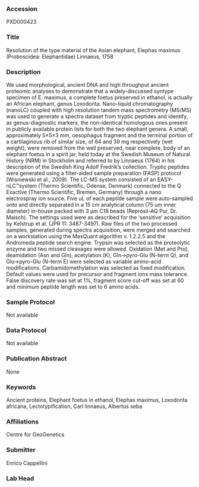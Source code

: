 ### Accession
PXD000423

### Title
Resolution of the type material of the Asian elephant, Elephas maximus (Proboscidea: Elephantidae) Linnaeus, 1758

### Description
We used morphological, ancient DNA and high throughput ancient proteomic analyses to demonstrate that a widely-discussed syntype specimen of E. maximus, a complete foetus preserved in ethanol, is actually an African elephant, genus Loxodonta. Nano-liquid chromatography (nanoLC) coupled with high resolution tandem mass spectrometry (MS/MS) was used to generate a spectra dataset from tryptic peptides and identify, as genus-diagnostic markers, the non-identical homologous ones present in publicly available protein lists for both the two elephant genera. A small, approximately 5×5×3 mm, oesophagus fragment and the terminal portion of a cartilaginous rib of similar size, of 64 and 39 mg respectively (wet weight), were removed from the well preserved, near complete, body of an elephant foetus in a spirit jar, held today at the Swedish Museum of Natural History (NRM) in Stockholm and referred to by Linnaeus (1764) in his description of the Swedish King Adolf Fredrik’s collection. Tryptic peptides were generated using a filter-aided sample preparation (FASP) protocol (Wisniewski et al., 2009). The LC-MS system consisted of an EASY-nLC™system (Thermo Scientific, Odense, Denmark) connected to the Q Exactive (Thermo Scientific, Bremen, Germany) through a nano electrospray ion source. Five uL of each peptide sample were auto-sampled onto and directly separated in a 15 cm analytical column (75 um inner diameter) in-house packed with 3 μm C18 beads (Reprosil-AQ Pur, Dr. Maisch). The settings used were as described for the ‘sensitive’ acquisition by Kelstrup et al. (JPR 11: 3487-3497). Raw files of the two processed samples, generated during spectra acquisition, were merged and searched on a workstation using the MaxQuant algorithm v. 1.2.2.5 and the Andromeda peptide search engine. Trypsin was selected as the proteolytic enzyme and two missed cleavages were allowed. Oxidation (Met and Pro), deamidation (Asn and Gln), acetylation (K), Gln->pyro-Glu (N-term Q), and Glu->pyro-Glu (N-term E) were selected as variable amino-acid modifications. Carbamidomethylation was selected as fixed modification. Default values were used for precursor and fragment ions mass tolerance. False discovery rate was set at 1%, fragment score cut-off was set at 60 and minimum peptide length was set to 6 amino acids.

### Sample Protocol
Not available

### Data Protocol
Not available

### Publication Abstract
None

### Keywords
Ancient proteins, Elephant foetus in ethanol, Elephas maximus, Loxodonta africana, Lectotypification, Carl linnaeus, Albertus seba

### Affiliations
Centre for GeoGenetics

### Submitter
Enrico Cappellini

### Lab Head


